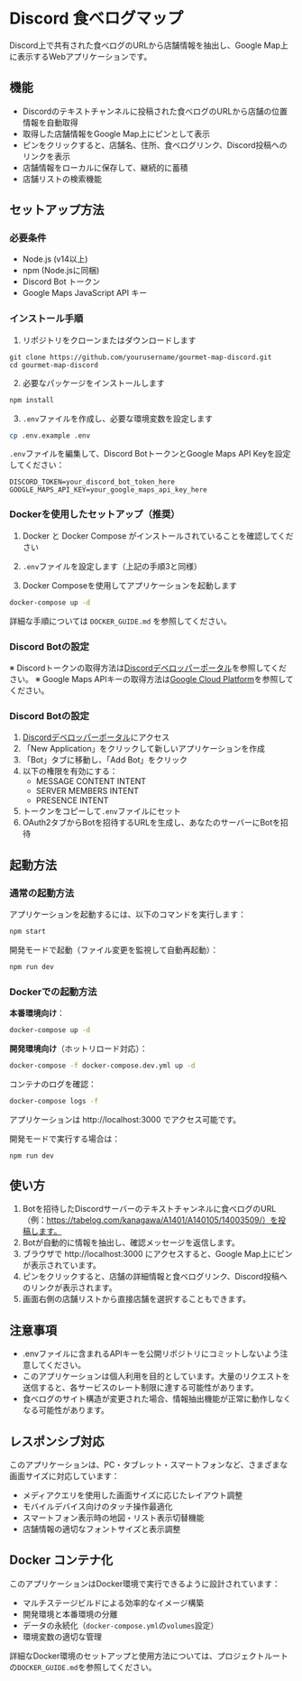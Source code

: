 # Discord 食べログマップ

Discord上で共有された食べログのURLから店舗情報を抽出し、Google Map上に表示するWebアプリケーションです。

## 機能

- Discordのテキストチャンネルに投稿された食べログのURLから店舗の位置情報を自動取得
- 取得した店舗情報をGoogle Map上にピンとして表示
- ピンをクリックすると、店舗名、住所、食べログリンク、Discord投稿へのリンクを表示
- 店舗情報をローカルに保存して、継続的に蓄積
- 店舗リストの検索機能

## セットアップ方法

### 必要条件

- Node.js (v14以上)
- npm (Node.jsに同梱)
- Discord Bot トークン
- Google Maps JavaScript API キー

### インストール手順

1. リポジトリをクローンまたはダウンロードします

```
git clone https://github.com/yourusername/gourmet-map-discord.git
cd gourmet-map-discord
```

2. 必要なパッケージをインストールします

```bash
npm install
```

3. `.env`ファイルを作成し、必要な環境変数を設定します

```bash
cp .env.example .env
```

`.env`ファイルを編集して、Discord BotトークンとGoogle Maps API Keyを設定してください：

```
DISCORD_TOKEN=your_discord_bot_token_here
GOOGLE_MAPS_API_KEY=your_google_maps_api_key_here
```

### Dockerを使用したセットアップ（推奨）

1. Docker と Docker Compose がインストールされていることを確認してください

2. `.env`ファイルを設定します（上記の手順3と同様）

3. Docker Composeを使用してアプリケーションを起動します

```bash
docker-compose up -d
```

詳細な手順については `DOCKER_GUIDE.md` を参照してください。

### Discord Botの設定

※ Discordトークンの取得方法は[Discordデベロッパーポータル](https://discord.com/developers/applications)を参照してください。
※ Google Maps APIキーの取得方法は[Google Cloud Platform](https://console.cloud.google.com/)を参照してください。

### Discord Botの設定

1. [Discordデベロッパーポータル](https://discord.com/developers/applications)にアクセス
2. 「New Application」をクリックして新しいアプリケーションを作成
3. 「Bot」タブに移動し、「Add Bot」をクリック
4. 以下の権限を有効にする：
   - MESSAGE CONTENT INTENT
   - SERVER MEMBERS INTENT
   - PRESENCE INTENT
5. トークンをコピーして`.env`ファイルにセット
6. OAuth2タブからBotを招待するURLを生成し、あなたのサーバーにBotを招待

## 起動方法

### 通常の起動方法

アプリケーションを起動するには、以下のコマンドを実行します：

```bash
npm start
```

開発モードで起動（ファイル変更を監視して自動再起動）：

```bash
npm run dev
```

### Dockerでの起動方法

**本番環境向け**：

```bash
docker-compose up -d
```

**開発環境向け**（ホットリロード対応）：

```bash
docker-compose -f docker-compose.dev.yml up -d
```

コンテナのログを確認：

```bash
docker-compose logs -f
```

アプリケーションは http://localhost:3000 でアクセス可能です。

開発モードで実行する場合は：

```
npm run dev
```

## 使い方

1. Botを招待したDiscordサーバーのテキストチャンネルに食べログのURL（例：https://tabelog.com/kanagawa/A1401/A140105/14003509/）を投稿します。
2. Botが自動的に情報を抽出し、確認メッセージを返信します。
3. ブラウザで http://localhost:3000 にアクセスすると、Google Map上にピンが表示されています。
4. ピンをクリックすると、店舗の詳細情報と食べログリンク、Discord投稿へのリンクが表示されます。
5. 画面右側の店舗リストから直接店舗を選択することもできます。

## 注意事項

- .envファイルに含まれるAPIキーを公開リポジトリにコミットしないよう注意してください。
- このアプリケーションは個人利用を目的としています。大量のリクエストを送信すると、各サービスのレート制限に達する可能性があります。
- 食べログのサイト構造が変更された場合、情報抽出機能が正常に動作しなくなる可能性があります。

## レスポンシブ対応

このアプリケーションは、PC・タブレット・スマートフォンなど、さまざまな画面サイズに対応しています：

- メディアクエリを使用した画面サイズに応じたレイアウト調整
- モバイルデバイス向けのタッチ操作最適化
- スマートフォン表示時の地図・リスト表示切替機能
- 店舗情報の適切なフォントサイズと表示調整

## Docker コンテナ化

このアプリケーションはDocker環境で実行できるように設計されています：

- マルチステージビルドによる効率的なイメージ構築
- 開発環境と本番環境の分離
- データの永続化（`docker-compose.yml`の`volumes`設定）
- 環境変数の適切な管理

詳細なDocker環境のセットアップと使用方法については、プロジェクトルートの`DOCKER_GUIDE.md`を参照してください。

